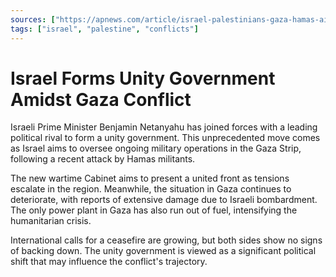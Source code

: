```yaml
---
sources: ["https://apnews.com/article/israel-palestinians-gaza-hamas-airstrikes-hostages-e4ae51a640a3fc04b23ea9561703f874", "https://www.npr.org/2023/10/11/1204923717/israel-gaza-hamas-palestinian-war"]
tags: ["israel", "palestine", "conflicts"]
---
```


# Israel Forms Unity Government Amidst Gaza Conflict

Israeli Prime Minister Benjamin Netanyahu has joined forces with a leading political rival to form a unity government. This unprecedented move comes as Israel aims to oversee ongoing military operations in the Gaza Strip, following a recent attack by Hamas militants.

The new wartime Cabinet aims to present a united front as tensions escalate in the region. Meanwhile, the situation in Gaza continues to deteriorate, with reports of extensive damage due to Israeli bombardment. The only power plant in Gaza has also run out of fuel, intensifying the humanitarian crisis.

International calls for a ceasefire are growing, but both sides show no signs of backing down. The unity government is viewed as a significant political shift that may influence the conflict's trajectory.
